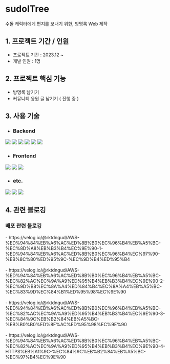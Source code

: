 # sudolTree
<div>
    <p>수돌 캐릭터에게 편지를 보내기 위한, 방명록 Web 제작</p>
</div>

## 1. 프로젝트 기간 / 인원
- 프로젝트 기간 : 2023.12 ~ 
- 개발 인원 : 1명

## 2. 프로젝트 핵심 기능
- 방명록 남기기
- 커뮤니티 응원 글 남기기 ( 진행 중 )

## 3. 사용 기술
- <h3>Backend</h3>

<img src="https://img.shields.io/badge/Spring-6DB33F?style=for-the-badge&logo=Spring&logoColor=white">
<img src="https://img.shields.io/badge/springboot-6DB33F?style=for-the-badge&logo=springboot&logoColor=white">
<img src="https://img.shields.io/badge/MySQL-4479A1?style=for-the-badge&logo=MySQL&logoColor=white">
<img src="https://img.shields.io/badge/amazonaws-232F3E?style=for-the-badge&logo=amazonaws&logoColor=white">
<img src="https://img.shields.io/badge/amazonec2-FF9900?style=for-the-badge&logo=amazonec2&logoColor=white">
<img src="https://img.shields.io/badge/amazonrds-527FFF?style=for-the-badge&logo=amazonrds&logoColor=white">

- <h3>Frontend</h3>
<img src="https://img.shields.io/badge/javascript-F7DF1E?style=for-the-badge&logo=javascript&logoColor=white">
<img src="https://img.shields.io/badge/react-61DAFB?style=for-the-badge&logo=react&logoColor=white">
<img src="https://img.shields.io/badge/styledcomponents-DB7093?style=for-the-badge&logo=styledcomponents&logoColor=white">

- <h3>etc.</h3>
<img src="https://img.shields.io/badge/git-F05032?style=for-the-badge&logo=git&logoColor=white">
<img src="https://img.shields.io/badge/github-181717?style=for-the-badge&logo=github&logoColor=white">
<img src="https://img.shields.io/badge/figma-F24E1E?style=for-the-badge&logo=figma&logoColor=white">

## 4. 관련 블로깅
<h3>배포 관련 블로깅</h3>
- https://velog.io/@rktdngud/AWS-%ED%94%84%EB%A6%AC%ED%8B%B0%EC%96%B4%EB%A5%BC-%EC%8D%A8%EB%B3%B4%EC%9E%90-1-%ED%94%84%EB%A6%AC%ED%8B%B0%EC%96%B4%EC%97%90-%EB%8C%80%ED%95%9C-%EC%9D%B4%ED%95%B4 </br></br>
- https://velog.io/@rktdngud/AWS-%ED%94%84%EB%A6%AC%ED%8B%B0%EC%96%B4%EB%A5%BC-%EC%82%AC%EC%9A%A9%ED%95%B4%EB%B3%B4%EC%9E%90-2-%EC%9D%B8%EC%8A%A4%ED%84%B4%EC%8A%A4%EB%A5%BC-%EC%83%9D%EC%84%B1%ED%95%98%EC%9E%90</br></br>
- https://velog.io/@rktdngud/AWS-%ED%94%84%EB%A6%AC%ED%8B%B0%EC%96%B4%EB%A5%BC-%EC%82%AC%EC%9A%A9%ED%95%B4%EB%B3%B4%EC%9E%90-3-%EC%84%9C%EB%B2%84%EB%A5%BC-%EB%B0%B0%ED%8F%AC%ED%95%98%EC%9E%90</br></br>
- https://velog.io/@rktdngud/AWS-%ED%94%84%EB%A6%AC%ED%8B%B0%EC%96%B4%EB%A5%BC-%EC%82%AC%EC%9A%A9%ED%95%B4%EB%B3%B4%EC%9E%90-4-HTTPS%EB%A1%9C-%EC%84%9C%EB%B2%84%EB%A5%BC-%EC%97%B4%EC%9E%90
